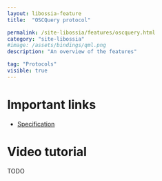 ```yaml
---
layout: libossia-feature
title:  "OSCQuery protocol"

permalink: /site-libossia/features/oscquery.html
category: "site-libossia"
#image: /assets/bindings/qml.png
description: "An overview of the features"

tag: "Protocols"
visible: true
---
```


# Important links

* [Specification](https://github.com/Vidvox/OSCQueryProposal)

# Video tutorial

TODO
